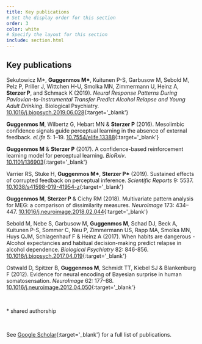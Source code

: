 ```yaml
---
title: Key publications
# Set the display order for this section
order: 3
color: white
# Specify the layout for this section
include: section.html
---
```

## Key publications

Sekutowicz M\*, **Guggenmos M\***, Kuitunen P-S, Garbusow M, Sebold M, Pelz P, Priller J, Wittchen H-U, Smolka MN, Zimmermann U, Heinz A, **Sterzer P**, and Schmack K (2019). _Neural Response Patterns During Pavlovian-to-Instrumental Transfer Predict Alcohol Relapse and Young Adult Drinking_. Biological Psychiatry. [10.1016/j.biopsych.2019.06.028](https://doi.org/10.1016/j.biopsych.2019.06.028){:target='\_blank'}

**Guggenmos M**, Wilbertz G, Hebart MN & **Sterzer P** (2016). Mesolimbic confidence signals guide perceptual learning in the absence of external feedback. _eLife_ 5: 1–19. [10.7554/elife.13388](https://dx.doi.org/10.7554/elife.13388){:target='\_blank'}

**Guggenmos M** & **Sterzer P** (2017). A confidence-based reinforcement learning model for perceptual learning. _BioRxiv_. [10.1101/136903](https://doi.org/10.1101/136903){:target='\_blank'}

Varrier RS, Stuke H, **Guggenmos M\***, **Sterzer P\*** (2019). Sustained effects of corrupted feedback on perceptual inference. _Scientific Reports_ 9: 5537. [10.1038/s41598-019-41954-z](https://dx.doi.org/10.1038/s41598-019-41954-z){:target='\_blank'}


**Guggenmos M**, **Sterzer P** & Cichy RM (2018). Multivariate pattern analysis for MEG: a comparison of dissimilarity measures. _NeuroImage_ 173: 434–447. [10.1016/j.neuroimage.2018.02.044](https://dx.doi.org/10.1016/j.neuroimage.2018.02.044){:target='\_blank'}

Sebold M, Nebe S, Garbusow M, **Guggenmos M**, Schad DJ, Beck A, Kuitunen P-S, Sommer C, Neu P, Zimmermann US, Rapp MA, Smolka MN, Huys QJM, Schlagenhauf F & Heinz A (2017). When habits are dangerous - Alcohol expectancies and habitual decision-making predict relapse in alcohol dependence. _Biological Psychiatry_ 82: 846-856. [10.1016/j.biopsych.2017.04.019](https://dx.doi.org/10.1016/j.biopsych.2017.04.019){:target='\_blank'}

<!-- **Sterzer P**, Adam RA, Fletcher P, Frith C, Lawrie SM, Muckli L, Petrovic P, Uhlhaas P, Voss M & Corlett PR (2018). The Predictive Coding Account of Psychosis. _Biological Psychiatry_ 849: 634–643. [10.1016/j.biopsych.2018.05.015](https://doi.org/10.1016/j.biopsych.2018.05.015){:target='\_blank'} -->

Ostwald D, Spitzer B, **Guggenmos M**, Schmidt TT, Kiebel SJ & Blankenburg F (2012). Evidence for neural encoding of Bayesian surprise in human somatosensation. _NeuroImage_ 62: 177–88. [10.1016/j.neuroimage.2012.04.050](https://dx.doi.org/10.1016/j.neuroimage.2012.04.050){:target='\_blank'}

<br>

\* shared authorship

<br>

See [Google Scholar](https://scholar.google.com/citations?user=QOa7WqcAAAAJ){:target='\_blank'} for a full list of publications.
